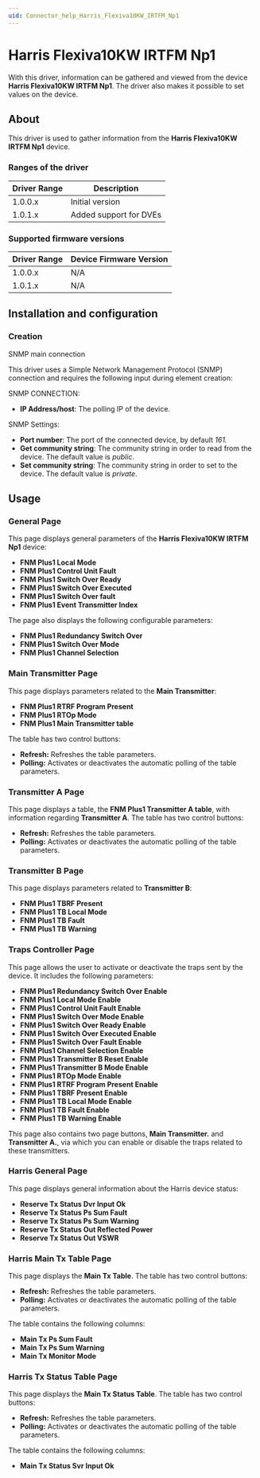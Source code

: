 ```yaml
---
uid: Connector_help_Harris_Flexiva10KW_IRTFM_Np1
---
```


# Harris Flexiva10KW IRTFM Np1

With this driver, information can be gathered and viewed from the device **Harris Flexiva10KW IRTFM Np1**. The driver also makes it possible to set values on the device.

## About

This driver is used to gather information from the **Harris Flexiva10KW IRTFM Np1** device.

### Ranges of the driver

| **Driver Range** | **Description**        |
|------------------|------------------------|
| 1.0.0.x          | Initial version        |
| 1.0.1.x          | Added support for DVEs |

### Supported firmware versions

| **Driver Range** | **Device Firmware Version** |
|------------------|-----------------------------|
| 1.0.0.x          | N/A                         |
| 1.0.1.x          | N/A                         |

## Installation and configuration

### Creation

SNMP main connection

This driver uses a Simple Network Management Protocol (SNMP) connection and requires the following input during element creation:

SNMP CONNECTION:

- **IP Address/host**: The polling IP of the device.

SNMP Settings:

- **Port number**: The port of the connected device, by default *161.*
- **Get community string**: The community string in order to read from the device. The default value is *public*.
- **Set community string**: The community string in order to set to the device. The default value is *private*.

## Usage

### General Page

This page displays general parameters of the **Harris Flexiva10KW IRTFM Np1** device:

- **FNM Plus1 Local Mode**
- **FNM Plus1 Control Unit Fault**
- **FNM Plus1 Switch Over Ready**
- **FNM Plus1 Switch Over Executed**
- **FNM Plus1 Switch Over fault**
- **FNM Plus1 Event Transmitter Index**

The page also displays the following configurable parameters:

- **FNM Plus1 Redundancy Switch Over**
- **FNM Plus1 Switch Over Mode**
- **FNM Plus1 Channel Selection**

### Main Transmitter Page

This page displays parameters related to the **Main Transmitter**:

- **FNM Plus1 RTRF Program Present**
- **FNM Plus1 RTOp Mode**
- **FNM Plus1 Main Transmitter table**

The table has two control buttons:

- **Refresh:** Refreshes the table parameters.
- **Polling:** Activates or deactivates the automatic polling of the table parameters.

### Transmitter A Page

This page displays a table, the **FNM Plus1 Transmitter A table**, with information regarding **Transmitter A**. The table has two control buttons:

- **Refresh:** Refreshes the table parameters.
- **Polling:** Activates or deactivates the automatic polling of the table parameters.

### Transmitter B Page

This page displays parameters related to **Transmitter B**:

- **FNM Plus1 TBRF Present**
- **FNM Plus1 TB Local Mode**
- **FNM Plus1 TB Fault**
- **FNM Plus1 TB Warning**

### Traps Controller Page

This page allows the user to activate or deactivate the traps sent by the device. It includes the following parameters:

- **FNM Plus1 Redundancy Switch Over Enable**
- **FNM Plus1 Local Mode Enable**
- **FNM Plus1 Control Unit Fault Enable**
- **FNM Plus1 Switch Over Mode Enable**
- **FNM Plus1 Switch Over Ready Enable**
- **FNM Plus1 Switch Over Executed Enable**
- **FNM Plus1 Switch Over Fault Enable**
- **FNM Plus1 Channel Selection Enable**
- **FNM Plus1 Transmitter B Reset Enable**
- **FNM Plus1 Transmitter B Mode Enable**
- **FNM Plus1 RTOp Mode Enable**
- **FNM Plus1 RTRF Program Present Enable**
- **FNM Plus1 TBRF Present Enable**
- **FNM Plus1 TB Local Mode Enable**
- **FNM Plus1 TB Fault Enable**
- **FNM Plus1 TB Warning Enable**

This page also contains two page buttons, **Main Transmitter.** and **Transmitter A.**, via which you can enable or disable the traps related to these transmitters.

### Harris General Page

This page displays general information about the Harris device status:

- **Reserve Tx Status Dvr Input Ok**
- **Reserve Tx Status Ps Sum Fault**
- **Reserve Tx Status Ps Sum Warning**
- **Reserve Tx Status Out Reflected Power**
- **Reserve Tx Status Out VSWR**

### Harris Main Tx Table Page

This page displays the **Main Tx Table**. The table has two control buttons:

- **Refresh:** Refreshes the table parameters.
- **Polling:** Activates or deactivates the automatic polling of the table parameters.

The table contains the following columns:

- **Main Tx Ps Sum Fault**
- **Main Tx Ps Sum Warning**
- **Main Tx Monitor Mode**

### Harris Tx Status Table Page

This page displays the **Main Tx Status Table**. The table has two control buttons:

- **Refresh:** Refreshes the table parameters.
- **Polling:** Activates or deactivates the automatic polling of the table parameters.

The table contains the following columns:

- **Main Tx Status Svr Input Ok**

